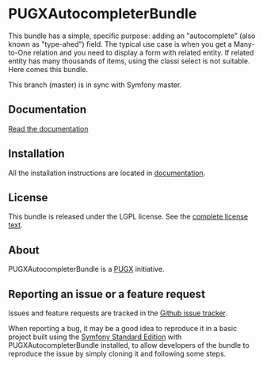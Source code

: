 PUGXAutocompleterBundle
=======================

This bundle has a simple, specific purpose: adding an "autocomplete" (also known as "type-ahed")
field.
The typical use case is when you get a Many-to-One relation and you need to display a
form with related entity. If related entity has many thousands of items, using the
classi select is not suitable. Here comes this bundle.

This branch (master) is in sync with Symfony master.

Documentation
-------------

[Read the documentation](/PUGX/PUGXAutoCompleterBundle/tree/master/Resources/doc/index.md)

Installation
------------

All the installation instructions are located in [documentation](/PUGX/PUGXAutoCompleterBundle/tree/master/Resources/doc/index.md).

License
-------

This bundle is released under the LGPL license. See the [complete license text](/PUGX/PUGXAutoCompleterBundle/tree/master/Resources/meta/LICENSE).

About
-----

PUGXAutocompleterBundle is a [PUGX](https://github.com/PUGX) initiative.


Reporting an issue or a feature request
---------------------------------------

Issues and feature requests are tracked in the [Github issue tracker](https://github.com/PUGX/PUGXAutocompleterBundle/issues).

When reporting a bug, it may be a good idea to reproduce it in a basic project
built using the [Symfony Standard Edition](https://github.com/symfony/symfony-standard)
with PUGXAutocompleterBundle installed, to allow developers of the bundle to reproduce the issue by simply cloning it
and following some steps.
